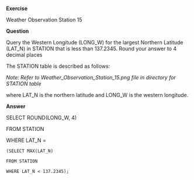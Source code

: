 **Exercise**

Weather Observation Station 15

**Question**

Query the Western Longitude (LONG_W) for the largest Northern Latitude (LAT_N) in STATION that is less than 137.2345. Round your answer to 4 decimal places

The STATION table is described as follows:

*Note: Refer to Weather_Observation_Station_15.png file in directory for STATION table*

where LAT_N is the northern latitude and LONG_W is the western longitude.

**Answer**

SELECT ROUND(LONG_W, 4)

FROM STATION

WHERE LAT_N =

	(SELECT MAX(LAT_N)

	FROM STATION

	WHERE LAT_N < 137.2345);
